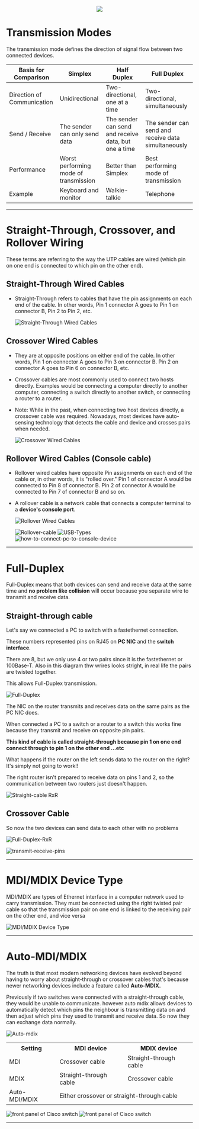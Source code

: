 <p align="center">
  <img 
    src="imgs/TransmissionModes.png"
  >
</p>

# Transmission Modes

 The transmission mode defines the direction of signal flow between two connected devices.
 
 
|Basis for Comparison|	Simplex	| Half Duplex	|Full Duplex|
|--------------------|----------|-------------|-----------|
|Direction of Communication    |	Unidirectional|	Two-directional, one at a time|	Two-directional, simultaneously|
|Send / Receive	               |The sender can only send data	|The sender can send and receive data, but one a time	|The sender can send and receive data simultaneously|
|Performance                   |	Worst performing mode of transmission|	Better than Simplex	|Best performing mode of transmission|
|Example                       |	Keyboard and monitor	|Walkie-talkie	|Telephone|

-----------------------------------

# Straight-Through, Crossover, and Rollover Wiring

These terms are referring to the way the UTP cables are wired (which pin on one end is connected to which pin on the other end).

## Straight-Through Wired Cables

- Straight-Through refers to cables that have the pin assignments on each end of the cable. In other words, Pin 1 connector A goes to Pin 1 on connector B, Pin 2 to Pin 2, etc. 

   ![Straight-Through Wired Cables](https://www.computercablestore.com/themes/ComputerCableStore/content/images/Topics/StraightThrough1.jpg)

## Crossover Wired Cables

- They are at opposite positions on either end of the cable. In other words, Pin 1 on connector A goes to Pin 3 on connector B. Pin 2 on connector A goes to Pin 6 on connector B, etc.

- Crossover cables are most commonly used to connect two hosts directly. Examples would be connecting a computer directly to another computer, connecting a switch directly to another switch, or connecting a router to a router. 

- Note: While in the past, when connecting two host devices directly, a crossover cable was required. Nowadays, most devices have auto-sensing technology that detects the cable and device and crosses pairs when needed.

  ![Crossover Wired Cables](https://www.computercablestore.com/themes/ComputerCableStore/content/images/Topics/Crossover1.jpg)

## Rollover Wired Cables (Console cable)

- Rollover wired cables have opposite Pin assignments on each end of the cable or, in other words, it is "rolled over." Pin 1 of connector A would be connected to Pin 8 of connector B. Pin 2 of connector A would be connected to Pin 7 of connector B and so on.

- A rollover cable is a network cable that connects a computer terminal to a **device's console port**.

  ![Rollover Wired Cables](https://www.computercablestore.com/themes/ComputerCableStore/content/images/Topics/Rollover.jpg)

  ![Rollover-cable](imgs/Rollover-cable.png)
  ![USB-Types](imgs/USB-Types.jpg)
  ![how-to-connect-pc-to-console-device](imgs/how-to-connect-pc-to-console-device.jpg)

--------------------------------------

# Full-Duplex 

Full-Duplex means that both devices can send and receive data at the same time and **no problem like collision** will occur because you separate wire to transmit and receive data.

## Straight-through cable

Let's say we connected a PC to switch with a fastethernet connection.

These numbers represented pins on RJ45 on **PC NIC** and the **switch interface**.

There are 8, but we only use 4 or two pairs since it is the fastethernet or 100Base-T. Also in this diagram thw wrires looks stright, in real life the pairs are twisted together.

This allows Full-Duplex transmission.

![Full-Duplex](imgs/Full-Duplex-PCxSW.png)


The NIC on the router transmits and receives data on the same pairs as the PC NIC does.

When connected a PC to a switch or a router to a switch this works fine because they transmit and receive on opposite pin pairs. 

**This kind of cable is called straight-through because pin 1 on one end connect through to pin 1 on the other end ...etc**

What happens if the router on the left sends data to the router on the right?
It's simply not going to work!!

The right router isn't prepared to receive data on pins 1 and 2, so the communication between two routers just doesn't happen.

![Straight-cable RxR](imgs/Straight-cable-RxR.png)

## Crossover Cable

So now the two devices can send data to each other with no problems

![Full-Duplex-RxR](imgs/Full-Duplex-RxR.png)

![transmit-receive-pins](imgs/transmit-receive-pins.png)

---------------------------------------------------------------

# MDI/MDIX Device Type

MDI/MDIX are types of Ethernet interface in a computer network used to carry transmission. They must be connected using the right twisted pair cable so that the transmission pair on one end is linked to the receiving pair on the other end, and vice versa

![MDI/MDIX Device Type](imgs/MDI-MDIX-Device-Type.png)


----------------------------

# Auto-MDI/MDIX

The truth is that most modern networking devices have evolved beyond having to worry about straight-through or crossover cables that's because newer networking devices include a feature called **Auto-MDIX.** 

Previously if two switches were connected with a straight-through cable, they would be unable to communicate. however auto mdix allows devices to automatically detect which pins the neighbour is transmitting data on and then adjust which pins they used to transmit and receive data. So now they can exchange data normally.

![Auto-mdix](imgs/auto-mdix.png)

<table>
  <tr>
    <th>Setting</th>
    <th>MDI device</th>
    <th>MDIX device</th>
  </tr>
  <tr>
    <td>MDI</td>
    <td>Crossover cable</td>
    <td>Straight-through cable</td>
  </tr>
  <tr>
    <td>MDIX</td>
    <td>Straight-through cable</td>
    <td>Crossover cable</td>
  </tr>
   <tr>
    <td>Auto-MDI/MDIX</td>
    <td  colspan="2">Either crossover or straight-through cable</td>
  </tr>
</table>


![front panel of Cisco switch](imgs/front-panel-of-cisco-switch1.png)
![front panel of Cisco switch](imgs/front-panel-of-cisco-switch2.png)

--------------------------------------------------
